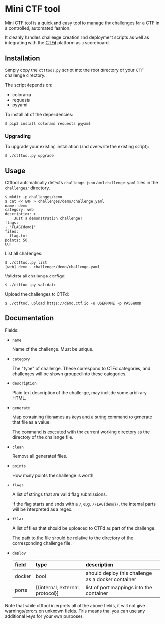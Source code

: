 # Mini CTF tool

Mini CTF tool is a quick and easy tool to manage the challenges for a CTF in
a controlled, automated fashion.

It cleanly handles challenge creation and deployment scripts as well as
integrating with the [CTFd](https://github.com/CTFd/CTFd) platform as a
scoreboard.

## Installation

Simply copy the `ctftool.py` script into the root directory of your CTF
challenge directory.

The script depends on:

- colorama
- requests
- pyyaml

To install all of the dependencies:

    $ pip3 install colorama requests pyyaml
    
### Upgrading

To upgrade your existing installation (and overwrite the existing script):

    $ ./ctftool.py upgrade

## Usage

Ctftool automatically detects `challenge.json` and `challenge.yaml` files in
the `challenges/` directory.

    $ mkdir -p challenges/demo
    $ cat << EOF > challenges/demo/challenge.yaml
    name: demo
    category: web
    description: >
        Just a demonstration challenge!
    flags:
    - "FLAG{demo}"
    files:
    - flag.txt
    points: 50
    EOF

List all challenges:

    $ ./ctftool.py list
    [web] demo - challenges/demo/challenge.yaml

Validate all challenge configs:

    $ ./ctftool.py validate

Upload the challenges to CTFd:

    $ ./ctftool upload https://demo.ctf.io -u USERNAME -p PASSWORD

## Documentation

Fields:

- `name`

  Name of the challenge. Must be unique.

- `category`

  The "type" of challenge. These correspond to CTFd categories, and
  challenges will be shown grouped into these categories.

- `description`

  Plain text description of the challenge, may include some arbitrary HTML.

- `generate`

  Map containing filenames as keys and a string command to generate that file
  as a value.

  The command is executed with the current working directory as the directory
  of the challenge file.

- `clean`

  Remove all generated files.

- `points`

  How many points the challenge is worth

- `flags`

  A list of strings that are valid flag submissions.

  If the flag starts and ends with a `/`, e.g. `/FLAG{demo}/`, the internal
  parts will be interpreted as a regex.

- `files`

  A list of files that should be uploaded to CTFd as part of the challenge.

  The path to the file should be relative to the directory of the
  corresponding challenge file.

- `deploy`

  | field  | type                             | description                                        |
  | :----- | :------------------------------- | :------------------------------------------------- |
  | docker | bool                             | should deploy this challenge as a docker container |
  | ports  | [{internal, external, protocol}] | list of port mappings into the container           |

Note that while ctftool interprets all of the above fields, it will not give
warnings/errors on unknown fields. This means that you can use any additional
keys for your own purposes.
